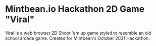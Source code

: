 
# Mintbean.io Hackathon 2D Game "Viral"
Viral is a web browser 2D Shoot 'em up game styled to resemble an old school arcade game. Created for Mintbean's October 2021 Hackathon.

<div align='center'>
     
</div>

